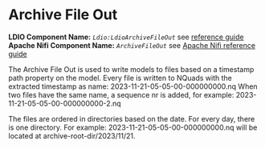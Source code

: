 # Archive File Out

<b>LDIO Component Name:</b> <i>`Ldio:LdioArchiveFileOut`</i> see [reference guide]() <br>
<b>Apache Nifi Component Name:</b> <i>`ArchiveFileOut` </i> see [Apache Nifi reference guide]()

The Archive File Out is used to write models to files based on a timestamp path property on the model.
Every file is written to NQuads with the extracted timestamp as name: 2023-11-21-05-05-00-000000000.nq
When two files have the same name, a sequence nr is added, for example: 2023-11-21-05-05-00-000000000-2.nq

The files are ordered in directories based on the date. For every day, there is one directory.
For example: 2023-11-21-05-05-00-000000000.nq will be located at archive-root-dir/2023/11/21.
